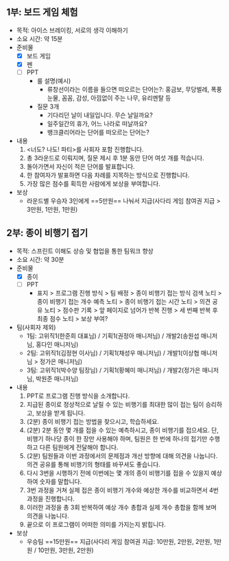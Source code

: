 ## 1부:  보드 게임 체험
- 목적: 아이스 브레이킹, 서로의 생각 이해하기
- 소요 시간: 약 15분
- 준비물
	- [x] 보드 게임
	- [x] 펜
	- [ ] PPT
		- 룰 설명(예시)
			- 류창선이라는 이름을 들으면 떠오르는 단어는?: 홍금보, 무당벌레, 폭풍눈물, 꼼꼼, 감성, 아낌없이 주는 나무, 유리멘탈 등
		- 질문 3개
			- 기다리던 날이 내일입니다. 무슨 날일까요?
			- 일주일간의 휴가, 어느 나라로 떠날까요?
			- 뱅크클리어라는 단어를 떠오르는 단어는?
- 내용
	1. <너도? 나도! 파티>를 사회자 포함 진행합니다.
	2. 총 3라운드로 이뤄지며, 질문 제시 후 1분 동안 단어 여섯 개를 적습니다.
	3. 돌아가면서 자신이 적은 단어를 발표합니다.
	4. 한 참여자가 발표하면 다음 차례를 지목하는 방식으로 진행합니다.
	5. 가장 많은 점수를 획득한 사람에게 보상을 부여합니다.
- 보상
	- 라운드별 우승자 3인에게 ==5만원== 나눠서 지급(사다리 게임 참여권 지급 > 3만원, 1만원, 1만원)


## 2부: 종이 비행기 접기
- 목적: 스프린트 이해도 상승 및 협업을 통한 팀워크 향상
- 소요 시간: 약 30분
- 준비물 
	- [x] 종이
	- [ ] PPT
		- 표지 > 프로그램 진행 방식 > 팀 배정 > 종이 비행기 접는 방식 검색 노티 > 종이 비행기 접는 개수 예측 노티 > 종이 비행기 접는 시간 노티 > 의견 공유 노티 > 점수판 기록 > 앞 페이지로 넘어가 반복 진행 > 세 번째 반복 후 최종 점수 노티 > 보상 부여?
- 팀(사회자 제외)
	- 1팀: 고위직1(한준희 대표님) / 기획1(권정아 매니저님) / 개발2(송원섭 매니저님, 홍다인 매니저님)
	- 2팀: 고위직1(김정현 이사님) / 기획1(채성우 매니저님) / 개발1(이상협 매니저님 > 정가은 매니저님)
	- 3팀: 고위직1(박수양 팀장님) / 기획1(황혜미 매니저님) / 개발2(정가은 매니저님, 박원준 매니저님)
- 내용
	1. PPT로 프로그램 진행 방식을 소개합니다. 
	2. 지급된 종이로 정상적으로 날릴 수 있는 비행기를 최대한 많이 접는 팀이 승리하고, 보상을 받게 됩니다.
	3. (2분) 종이 비행기 접는 방법을 찾으시고, 학습하세요.
	4. (2분) 2분 동안 몇 개를 접을 수 있는 예측하시고, 종이 비행기를 접으세요. 단, 비행기 하나당 종이 한 장만 사용해야 하며, 팀원은 한 번에 하나의 접기만 수행하고 다른 팀원에게 전달해야 합니다.
	5. (2분) 팀원들과 이번 과정에서의 문제점과 개선 방향에 대해 의견을 나눕니다. 의견 공유를 통해 비행기의 형태를 바꾸셔도 좋습니다. 
	6. 다시 3번을 시행하기 전에 이번에는 몇 개의 종이 비행기를 접을 수 있을지 예상하여 숫자를 말합니다.
	7. 3번 과정을 거쳐 실제 접은 종이 비행기 개수와 예상한 개수를 비교하면서 4번 과정을 진행합니다.
	8. 이러한 과정을 총 3회 반복하여 예상 개수 총합과 실제 개수 총합을 함께 보며 의견을 나눕니다.
	9. 끝으로 이 프로그램이 어떠한 의미를 가지는지 밝힙니다.
- 보상
	- 우승팀 ==15만원== 지급(사다리 게임 참여권 지급: 10만원, 2만원, 2만원, 1만원 / 10만원, 3만원, 2만원)
